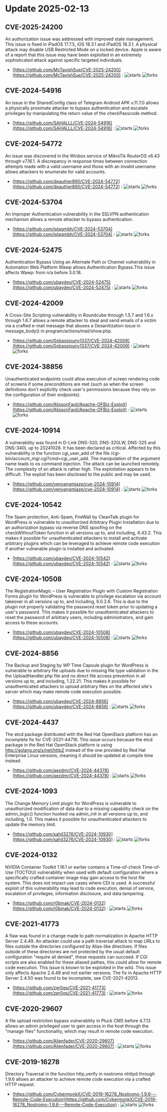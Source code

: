 # Update 2025-02-13
## CVE-2025-24200
 An authorization issue was addressed with improved state management. This issue is fixed in iPadOS 17.7.5, iOS 18.3.1 and iPadOS 18.3.1. A physical attack may disable USB Restricted Mode on a locked device. Apple is aware of a report that this issue may have been exploited in an extremely sophisticated attack against specific targeted individuals.

- [https://github.com/McTavishSue/CVE-2025-24200](https://github.com/McTavishSue/CVE-2025-24200) :  ![starts](https://img.shields.io/github/stars/McTavishSue/CVE-2025-24200.svg) ![forks](https://img.shields.io/github/forks/McTavishSue/CVE-2025-24200.svg)


## CVE-2024-54916
 An issue in the SharedConfig class of Telegram Android APK v.11.7.0 allows a physically proximate attacker to bypass authentication and escalate privileges by manipulating the return value of the checkPasscode method.

- [https://github.com/SAHALLL/CVE-2024-54916](https://github.com/SAHALLL/CVE-2024-54916) :  ![starts](https://img.shields.io/github/stars/SAHALLL/CVE-2024-54916.svg) ![forks](https://img.shields.io/github/forks/SAHALLL/CVE-2024-54916.svg)


## CVE-2024-54772
 An issue was discovered in the Winbox service of MikroTik RouterOS v6.43 through v7.16.1. A discrepancy in response times between connection attempts made with a valid username and those with an invalid username allows attackers to enumerate for valid accounts.

- [https://github.com/deauther890/CVE-2024-54772](https://github.com/deauther890/CVE-2024-54772) :  ![starts](https://img.shields.io/github/stars/deauther890/CVE-2024-54772.svg) ![forks](https://img.shields.io/github/forks/deauther890/CVE-2024-54772.svg)


## CVE-2024-53704
 An Improper Authentication vulnerability in the SSLVPN authentication mechanism allows a remote attacker to bypass authentication.

- [https://github.com/istagmbh/CVE-2024-53704](https://github.com/istagmbh/CVE-2024-53704) :  ![starts](https://img.shields.io/github/stars/istagmbh/CVE-2024-53704.svg) ![forks](https://img.shields.io/github/forks/istagmbh/CVE-2024-53704.svg)


## CVE-2024-52475
 Authentication Bypass Using an Alternate Path or Channel vulnerability in Automation Web Platform Wawp allows Authentication Bypass.This issue affects Wawp: from n/a before 3.0.18.

- [https://github.com/ubaydev/CVE-2024-52475](https://github.com/ubaydev/CVE-2024-52475) :  ![starts](https://img.shields.io/github/stars/ubaydev/CVE-2024-52475.svg) ![forks](https://img.shields.io/github/forks/ubaydev/CVE-2024-52475.svg)


## CVE-2024-42009
 A Cross-Site Scripting vulnerability in Roundcube through 1.5.7 and 1.6.x through 1.6.7 allows a remote attacker to steal and send emails of a victim via a crafted e-mail message that abuses a Desanitization issue in message_body() in program/actions/mail/show.php.

- [https://github.com/0xbassiouny1337/CVE-2024-42009](https://github.com/0xbassiouny1337/CVE-2024-42009) :  ![starts](https://img.shields.io/github/stars/0xbassiouny1337/CVE-2024-42009.svg) ![forks](https://img.shields.io/github/forks/0xbassiouny1337/CVE-2024-42009.svg)


## CVE-2024-38856
Unauthenticated endpoints could allow execution of screen rendering code of screens if some preconditions are met (such as when the screen definitions don't explicitly check user's permissions because they rely on the configuration of their endpoints).

- [https://github.com/AlissonFaoli/Apache-OFBiz-Exploit](https://github.com/AlissonFaoli/Apache-OFBiz-Exploit) :  ![starts](https://img.shields.io/github/stars/AlissonFaoli/Apache-OFBiz-Exploit.svg) ![forks](https://img.shields.io/github/forks/AlissonFaoli/Apache-OFBiz-Exploit.svg)


## CVE-2024-10914
 A vulnerability was found in D-Link DNS-320, DNS-320LW, DNS-325 and DNS-340L up to 20241028. It has been declared as critical. Affected by this vulnerability is the function cgi_user_add of the file /cgi-bin/account_mgr.cgi?cmd=cgi_user_add. The manipulation of the argument name leads to os command injection. The attack can be launched remotely. The complexity of an attack is rather high. The exploitation appears to be difficult. The exploit has been disclosed to the public and may be used.

- [https://github.com/yenyangmjaze/cve-2024-10914](https://github.com/yenyangmjaze/cve-2024-10914) :  ![starts](https://img.shields.io/github/stars/yenyangmjaze/cve-2024-10914.svg) ![forks](https://img.shields.io/github/forks/yenyangmjaze/cve-2024-10914.svg)


## CVE-2024-10542
 The Spam protection, Anti-Spam, FireWall by CleanTalk plugin for WordPress is vulnerable to unauthorized Arbitrary Plugin Installation due to an authorization bypass via reverse DNS spoofing on the checkWithoutToken function in all versions up to, and including, 6.43.2. This makes it possible for unauthenticated attackers to install and activate arbitrary plugins which can be leveraged to achieve remote code execution if another vulnerable plugin is installed and activated.

- [https://github.com/ubaydev/CVE-2024-10542](https://github.com/ubaydev/CVE-2024-10542) :  ![starts](https://img.shields.io/github/stars/ubaydev/CVE-2024-10542.svg) ![forks](https://img.shields.io/github/forks/ubaydev/CVE-2024-10542.svg)


## CVE-2024-10508
 The RegistrationMagic – User Registration Plugin with Custom Registration Forms plugin for WordPress is vulnerable to privilege escalation via account takeover in all versions up to, and including, 6.0.2.6. This is due to the plugin not properly validating the password reset token prior to updating a user's password. This makes it possible for unauthenticated attackers to reset the password of arbitrary users, including administrators, and gain access to these accounts.

- [https://github.com/ubaydev/CVE-2024-10508](https://github.com/ubaydev/CVE-2024-10508) :  ![starts](https://img.shields.io/github/stars/ubaydev/CVE-2024-10508.svg) ![forks](https://img.shields.io/github/forks/ubaydev/CVE-2024-10508.svg)


## CVE-2024-8856
 The Backup and Staging by WP Time Capsule plugin for WordPress is vulnerable to arbitrary file uploads due to missing file type validation in the the UploadHandler.php file and no direct file access prevention in all versions up to, and including, 1.22.21. This makes it possible for unauthenticated attackers to upload arbitrary files on the affected site's server which may make remote code execution possible.

- [https://github.com/ubaydev/CVE-2024-8856](https://github.com/ubaydev/CVE-2024-8856) :  ![starts](https://img.shields.io/github/stars/ubaydev/CVE-2024-8856.svg) ![forks](https://img.shields.io/github/forks/ubaydev/CVE-2024-8856.svg)


## CVE-2024-4437
 The etcd package distributed with the Red Hat OpenStack platform has an incomplete fix for CVE-2021-44716. This issue occurs because the etcd package in the Red Hat OpenStack platform is using http://golang.org/x/net/http2 instead of the one provided by Red Hat Enterprise Linux versions, meaning it should be updated at compile time instead.

- [https://github.com/aezdmr/CVE-2024-44378](https://github.com/aezdmr/CVE-2024-44378) :  ![starts](https://img.shields.io/github/stars/aezdmr/CVE-2024-44378.svg) ![forks](https://img.shields.io/github/forks/aezdmr/CVE-2024-44378.svg)


## CVE-2024-1093
 The Change Memory Limit plugin for WordPress is vulnerable to unauthorized modification of data due to a missing capability check on the admin_logic() function hooked via admin_init in all versions up to, and including, 1.0. This makes it possible for unauthenticated attackers to update the memory limit.

- [https://github.com/sahil3276/CVE-2024-10930](https://github.com/sahil3276/CVE-2024-10930) :  ![starts](https://img.shields.io/github/stars/sahil3276/CVE-2024-10930.svg) ![forks](https://img.shields.io/github/forks/sahil3276/CVE-2024-10930.svg)


## CVE-2024-0132
 NVIDIA Container Toolkit 1.16.1 or earlier contains a Time-of-check Time-of-Use (TOCTOU) vulnerability when used with default configuration where a specifically crafted container image may gain access to the host file system. This does not impact use cases where CDI is used. A successful exploit of this vulnerability may lead to code execution, denial of service, escalation of privileges, information disclosure, and data tampering.

- [https://github.com/r0binak/CVE-2024-0132](https://github.com/r0binak/CVE-2024-0132) :  ![starts](https://img.shields.io/github/stars/r0binak/CVE-2024-0132.svg) ![forks](https://img.shields.io/github/forks/r0binak/CVE-2024-0132.svg)


## CVE-2021-41773
 A flaw was found in a change made to path normalization in Apache HTTP Server 2.4.49. An attacker could use a path traversal attack to map URLs to files outside the directories configured by Alias-like directives. If files outside of these directories are not protected by the usual default configuration "require all denied", these requests can succeed. If CGI scripts are also enabled for these aliased pathes, this could allow for remote code execution. This issue is known to be exploited in the wild. This issue only affects Apache 2.4.49 and not earlier versions. The fix in Apache HTTP Server 2.4.50 was found to be incomplete, see CVE-2021-42013.

- [https://github.com/zer0qs/CVE-2021-41773](https://github.com/zer0qs/CVE-2021-41773) :  ![starts](https://img.shields.io/github/stars/zer0qs/CVE-2021-41773.svg) ![forks](https://img.shields.io/github/forks/zer0qs/CVE-2021-41773.svg)


## CVE-2020-29607
 A file upload restriction bypass vulnerability in Pluck CMS before 4.7.13 allows an admin privileged user to gain access in the host through the "manage files" functionality, which may result in remote code execution.

- [https://github.com/Alienfader/CVE-2020-29607](https://github.com/Alienfader/CVE-2020-29607) :  ![starts](https://img.shields.io/github/stars/Alienfader/CVE-2020-29607.svg) ![forks](https://img.shields.io/github/forks/Alienfader/CVE-2020-29607.svg)


## CVE-2019-16278
 Directory Traversal in the function http_verify in nostromo nhttpd through 1.9.6 allows an attacker to achieve remote code execution via a crafted HTTP request.

- [https://github.com/CybermonkX/CVE-2019-16278_Nostromo-1.9.6---Remote-Code-Execution](https://github.com/CybermonkX/CVE-2019-16278_Nostromo-1.9.6---Remote-Code-Execution) :  ![starts](https://img.shields.io/github/stars/CybermonkX/CVE-2019-16278_Nostromo-1.9.6---Remote-Code-Execution.svg) ![forks](https://img.shields.io/github/forks/CybermonkX/CVE-2019-16278_Nostromo-1.9.6---Remote-Code-Execution.svg)


